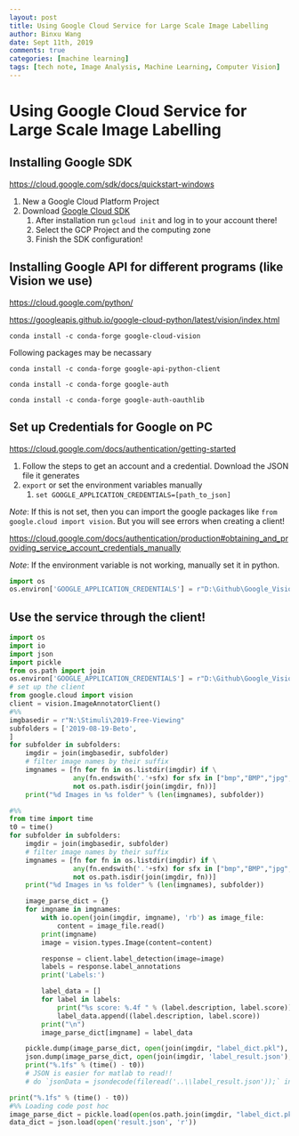 ```yaml
---
layout: post
title: Using Google Cloud Service for Large Scale Image Labelling
author: Binxu Wang
date: Sept 11th, 2019
comments: true
categories: [machine learning]
tags: [tech note, Image Analysis, Machine Learning, Computer Vision]
---
```


# Using Google Cloud Service for Large Scale Image Labelling



## Installing Google SDK 

https://cloud.google.com/sdk/docs/quickstart-windows

1. New a Google Cloud Platform Project
2. Download [Google Cloud SDK](https://dl.google.com/dl/cloudsdk/channels/rapid/GoogleCloudSDKInstaller.exe?hl=zh-cn)
   1. After installation run `gcloud init` and log in to your account there! 
   2. Select the GCP Project and the computing zone
   3. Finish the SDK configuration!



## Installing Google API for different programs (like Vision we use)

https://cloud.google.com/python/

https://googleapis.github.io/google-cloud-python/latest/vision/index.html

`conda install -c conda-forge google-cloud-vision `

Following packages may be necassary

`conda install -c conda-forge google-api-python-client `

`conda install -c conda-forge google-auth` 

`conda install -c conda-forge google-auth-oauthlib` 

## Set up Credentials for Google on PC

https://cloud.google.com/docs/authentication/getting-started

1. Follow the steps to get an account and a credential. Download the JSON file it generates 
2. `export` or set the environment variables manually
   1. `set GOOGLE_APPLICATION_CREDENTIALS=[path_to_json]`

*Note*: If this is not set, then you can import the google packages like `from google.cloud import vision`. But you will see errors when creating a client! 

https://cloud.google.com/docs/authentication/production#obtaining_and_providing_service_account_credentials_manually



*Note*: If the environment variable is not working, manually set it in python. 

```python
import os
os.environ['GOOGLE_APPLICATION_CREDENTIALS'] = r"D:\Github\Google_Vision_Image_Labelling\Image-patch-labelling-4e4cfd1664c2.json"
```

## Use the service through the client! 

```python
import os
import io
import json
import pickle
from os.path import join
os.environ['GOOGLE_APPLICATION_CREDENTIALS'] = r"D:\Github\Google_Vision_Image_Labelling\Image-patch-labelling-4e4cfd1664c2.json"
# set up the client
from google.cloud import vision
client = vision.ImageAnnotatorClient()
#%%
imgbasedir = r"N:\Stimuli\2019-Free-Viewing"
subfolders = ['2019-08-19-Beto',
]
for subfolder in subfolders:
    imgdir = join(imgbasedir, subfolder)
    # filter image names by their suffix
    imgnames = [fn for fn in os.listdir(imgdir) if \
                any(fn.endswith('.'+sfx) for sfx in ["bmp","BMP","jpg","jpeg","png","JPG","JPEG","tiff","TIFF"]) and \
                not os.path.isdir(join(imgdir, fn))]
    print("%d Images in %s folder" % (len(imgnames), subfolder))

#%%
from time import time
t0 = time()
for subfolder in subfolders:
    imgdir = join(imgbasedir, subfolder)
    # filter image names by their suffix
    imgnames = [fn for fn in os.listdir(imgdir) if \
                any(fn.endswith('.'+sfx) for sfx in ["bmp","BMP","jpg","jpeg","png","JPG","JPEG","tiff","TIFF"]) and \
                not os.path.isdir(join(imgdir, fn))]
    print("%d Images in %s folder" % (len(imgnames), subfolder))

    image_parse_dict = {}
    for imgname in imgnames:
        with io.open(join(imgdir, imgname), 'rb') as image_file:
            content = image_file.read()
        print(imgname)
        image = vision.types.Image(content=content)

        response = client.label_detection(image=image)
        labels = response.label_annotations
        print('Labels:')

        label_data = []
        for label in labels:
            print("%s score: %.4f " % (label.description, label.score))
            label_data.append((label.description, label.score))
        print("\n")
        image_parse_dict[imgname] = label_data

    pickle.dump(image_parse_dict, open(join(imgdir, "label_dict.pkl"), "wb")) # Pkl file saved in binary format
    json.dump(image_parse_dict, open(join(imgdir, 'label_result.json'), 'w')) # json file saved in readable format
    print("%.1fs" % (time() - t0))
    # JSON is easier for matlab to read!!
    # do `jsonData = jsondecode(fileread('..\\label_result.json'));` in matlab

print("%.1fs" % (time() - t0))
#%% Loading code post hoc
image_parse_dict = pickle.load(open(os.path.join(imgdir, "label_dict.pkl"), "rb"))
data_dict = json.load(open('result.json', 'r'))
```



